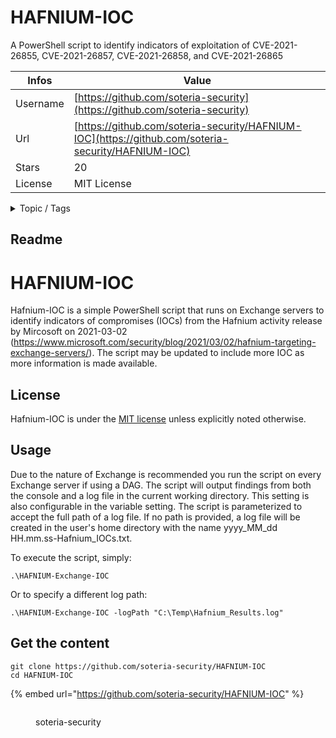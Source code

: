 # HAFNIUM-IOC

A PowerShell script to identify indicators of exploitation of CVE-2021-26855, CVE-2021-26857, CVE-2021-26858, and CVE-2021-26865

| Infos    | Value                                                              |
| -------- | -------------------------------------------------------------------|
| Username | [https://github.com/soteria-security](https://github.com/soteria-security) |
| Url      | [https://github.com/soteria-security/HAFNIUM-IOC](https://github.com/soteria-security/HAFNIUM-IOC)                                               |
| Stars    | 20                                                          |
| License  | MIT License                                                        |

<details>

<summary>Topic / Tags</summary>



</details>

## Readme

# HAFNIUM-IOC
Hafnium-IOC is a simple PowerShell script that runs on Exchange servers to identify indicators of compromises (IOCs) from the Hafnium activity release by Mircosoft on 2021-03-02 (https://www.microsoft.com/security/blog/2021/03/02/hafnium-targeting-exchange-servers/). The script may be updated to include more IOC as more information is made available. 

## License

Hafnium-IOC is under the [MIT license](https://github.com/soteria-security/HAFNIUM-IOC/blob/main/LICENSE) unless explicitly noted otherwise.

## Usage

Due to the nature of Exchange is recommended you run the script on every Exchange server if using a DAG. The script will output findings from both the console and a log file in the current working directory. This setting is also configurable in the variable setting. The script is parameterized to accept the full path of a log file. If no path is provided, a log file will be created in the user's home directory with the name yyyy_MM_dd HH.mm.ss-Hafnium_IOCs.txt.

To execute the script, simply:
```
.\HAFNIUM-Exchange-IOC
```

Or to specify a different log path:
```
.\HAFNIUM-Exchange-IOC -logPath "C:\Temp\Hafnium_Results.log"
```



## Get the content

```
git clone https://github.com/soteria-security/HAFNIUM-IOC
cd HAFNIUM-IOC
```

{% embed url="https://github.com/soteria-security/HAFNIUM-IOC" %}

<figure><img src="https://avatars.githubusercontent.com/u/49722282?v=4" alt=""><figcaption><p>soteria-security</p></figcaption></figure>
